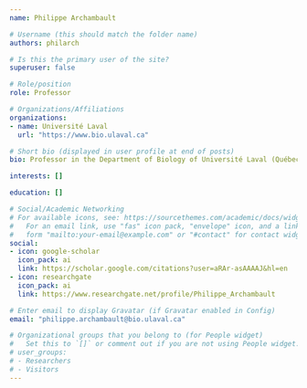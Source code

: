 ```yaml
---
name: Philippe Archambault

# Username (this should match the folder name)
authors: philarch

# Is this the primary user of the site?
superuser: false

# Role/position
role: Professor

# Organizations/Affiliations
organizations:
- name: Université Laval
  url: "https://www.bio.ulaval.ca"

# Short bio (displayed in user profile at end of posts)
bio: Professor in the Department of Biology of Université Laval (Québec, QC), doing research in Marine Biology and Ecology.

interests: []

education: []

# Social/Academic Networking
# For available icons, see: https://sourcethemes.com/academic/docs/widgets/#icons
#   For an email link, use "fas" icon pack, "envelope" icon, and a link in the
#   form "mailto:your-email@example.com" or "#contact" for contact widget.
social:
- icon: google-scholar
  icon_pack: ai
  link: https://scholar.google.com/citations?user=aRAr-asAAAAJ&hl=en
- icon: researchgate
  icon_pack: ai
  link: https://www.researchgate.net/profile/Philippe_Archambault

# Enter email to display Gravatar (if Gravatar enabled in Config)
email: "philippe.archambault@bio.ulaval.ca"

# Organizational groups that you belong to (for People widget)
#   Set this to `[]` or comment out if you are not using People widget.
# user_groups:
# - Researchers
# - Visitors
---
```

